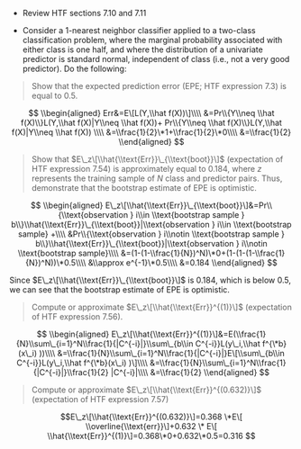 -   Review HTF sections 7.10 and 7.11

-   Consider a 1-nearest neighbor classifier applied to a two-class
    classification problem, where the marginal probability associated
    with either class is one half, and where the distribution of a
    univariate predictor is standard normal, independent of class (i.e.,
    not a very good predictor). Do the following:

> Show that the expected prediction error (EPE; HTF expression 7.3) is
> equal to 0.5.

$$
\\begin{aligned}
Err&=E\[L(Y,\\hat f(X))\]\\\\
&=Pr\\{Y\\neq \\hat f(X)\\}L(Y,\\hat f(X)|Y\\neq \\hat f(X))+ Pr\\{Y\\neq \\hat f(X)\\}L(Y,\\hat f(X)|Y\\neq \\hat f(X))  \\\\
&=\\frac{1}{2}\*1+\\frac{1}{2}\*0\\\\
&=\\frac{1}{2}
\\end{aligned}
$$

> Show that $E\_z\[\\hat{\\text{Err}}\_{\\text{boot}}\]$ (expectation of
> HTF expression 7.54) is approximately equal to 0.184, where *z*
> represents the training sample of *N* class and predictor pairs. Thus,
> demonstrate that the bootstrap estimate of EPE is optimistic.

$$
\\begin{aligned}
E\_z\[\\hat{\\text{Err}}\_{\\text{boot}}\]&=Pr\\{\\text{observation } i\\in \\text{bootstrap sample } b\\}\\hat{\\text{Err}}\_{\\text{boot}}|\\text{observation } i\\in \\text{bootstrap sample} +\\\\
&Pr\\{\\text{observation } i\\notin \\text{bootstrap sample } b\\}\\hat{\\text{Err}}\_{\\text{boot}}|\\text{observation } i\\notin \\text{bootstrap sample}\\\\
&=(1-(1-\\frac{1}{N})^N)\*0+(1-(1-(1-\\frac{1}{N})^N))\*0.5\\\\
&\\approx e^{-1}\*0.5\\\\
&=0.184
\\end{aligned}
$$

Since $E\_z\[\\hat{\\text{Err}}\_{\\text{boot}}\]$ is 0.184, which is
below 0.5, we can see that the bootstrap estimate of EPE is optimistic.

> Compute or approximate $E\_z\[\\hat{\\text{Err}}^{(1)}\]$ (expectation
> of HTF expression 7.56).

$$
\\begin{aligned}
E\_z\[\\hat{\\text{Err}}^{(1)}\]&=E(\\frac{1}{N}\\sum\_{i=1}^N\\frac{1}{|C^{-i}|}\\sum\_{b\\in C^{-i}}L(y\_i,\\hat f^{\*b}(x\_i) ))\\\\
&=\\frac{1}{N}\\sum\_{i=1}^N\\frac{1}{|C^{-i}|}E\[\\sum\_{b\\in C^{-i}}L(y\_i,\\hat f^{\*b}(x\_i) )\]\\\\
&=\\frac{1}{N}\\sum\_{i=1}^N\\frac{1}{|C^{-i}|}\\frac{1}{2} |C^{-i}|\\\\
&=\\frac{1}{2}
\\end{aligned}
$$

> Compute or approximate $E\_z\[\\hat{\\text{Err}}^{(0.632)}\]$
> (expectation of HTF expression 7.57)

$$E\_z\[\\hat{\\text{Err}}^{(0.632)}\]=0.368 \*E\[ \\overline{\\text{err}}\]+0.632 \* E\[ \\hat{\\text{Err}}^{(1)}\]=0.368\*0+0.632\*0.5=0.316 $$
